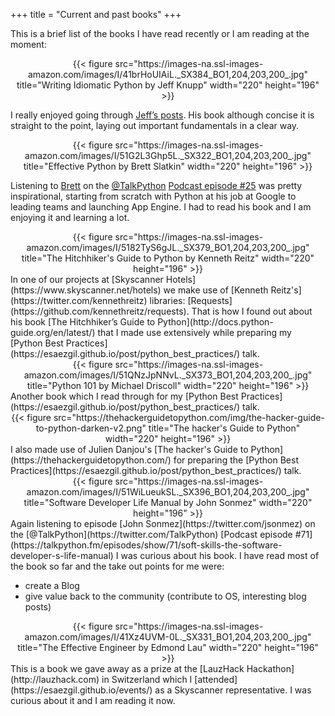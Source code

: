 +++
title = "Current and past books"
+++

This is a brief list of the books I have read recently or I am reading at the moment:

<center>{{< figure src="https://images-na.ssl-images-amazon.com/images/I/41brHoUIAiL._SX384_BO1,204,203,200_.jpg" title="Writing Idiomatic Python by Jeff Knupp" width="220" height="196" >}}</center>


I really enjoyed going through [Jeff’s posts](https://jeffknupp.com/blog/archives/). His book although concise it is straight to the point, laying out important fundamentals in a clear way.

<center>{{< figure src="https://images-na.ssl-images-amazon.com/images/I/51G2L3Ghp5L._SX322_BO1,204,203,200_.jpg" title="Effective Python by Brett Slatkin" width="220" height="196" >}}</center>

Listening to [Brett](https://twitter.com/haxor) on the [@TalkPython](https://twitter.com/TalkPython) [Podcast episode #25](https://talkpython.fm/episodes/show/25/effective-python) was pretty inspirational, starting from scratch with Python at his job at Google to leading teams and launching App Engine. I had to read his book and I am enjoying it and learning a lot.

<center>{{< figure src="https://images-na.ssl-images-amazon.com/images/I/5182TyS6gJL._SX379_BO1,204,203,200_.jpg" title="The Hitchhiker's Guide to Python by Kenneth Reitz" width="220" height="196" >}}</center>
In one of our projects at [Skyscanner Hotels](https://www.skyscanner.net/hotels) we make use of [Kenneth Reitz's](https://twitter.com/kennethreitz) libraries: [Requests](https://github.com/kennethreitz/requests). That is how I found out about his book [The Hitchhiker’s Guide to Python](http://docs.python-guide.org/en/latest/) that I made use extensively while preparing my [Python Best Practices](https://esaezgil.github.io/post/python_best_practices/) talk.

<center>{{< figure src="https://images-na.ssl-images-amazon.com/images/I/51QNzJpNNvL._SX373_BO1,204,203,200_.jpg" title="Python 101 by Michael Driscoll" width="220" height="196" >}}</center>
Another book which I read through for my [Python Best Practices](https://esaezgil.github.io/post/python_best_practices/) talk.
<center>{{< figure src="https://thehackerguidetopython.com/img/the-hacker-guide-to-python-darken-v2.png" title="The hacker's Guide to Python" width="220" height="196" >}}</center>
I also made use of Julien Danjou's [The hacker's Guide to Python](https://thehackerguidetopython.com/) for preparing the [Python Best Practices](https://esaezgil.github.io/post/python_best_practices/) talk.

<center>{{< figure src="https://images-na.ssl-images-amazon.com/images/I/51WiLueukSL._SX396_BO1,204,203,200_.jpg" title="Software Developer Life Manual by John Sonmez" width="220" height="196" >}}</center>
Again listening to episode [John Sonmez](https://twitter.com/jsonmez) on the [@TalkPython](https://twitter.com/TalkPython) [Podcast episode #71](https://talkpython.fm/episodes/show/71/soft-skills-the-software-developer-s-life-manual) I was curious about his book. I have read most of the book so far and the take out points for me were:

  - create a Blog
  - give value back to the community (contribute to OS, interesting blog posts)

<center>{{< figure src="https://images-na.ssl-images-amazon.com/images/I/41Xz4UVM-0L._SX331_BO1,204,203,200_.jpg" title="The Effective Engineer by Edmond Lau" width="220" height="196" >}}</center>
This is a book we gave away as a prize at the [LauzHack Hackathon](http://lauzhack.com) in Switzerland which I [attended](https://esaezgil.github.io/events/) as a Skyscanner representative. I was curious about it and I am reading it now.
